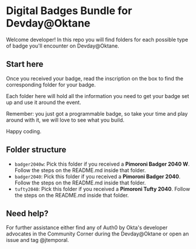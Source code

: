 # Digital Badges Bundle for Devday@Oktane

Welcome developer! In this repo you will find folders for each possible type of badge you'll encounter on Devday@Oktane.

## Start here

Once you received your badge, read the inscription on the box to find the corresponding folder for your badge.

Each folder here will hold all the information you need to get your badge set up and use it around the event.

Remember: you just got a programmable badge, so take your time and play around with it, we will love to see what you build.

Happy coding.

## Folder structure

- `badger2040w`: Pick this folder if you received a **Pimoroni Badger 2040 W**. Follow the steps on the README.md inside that folder.
- `badger2040`: Pick this folder if you received a **Pimoroni Badger 2040**. Follow the steps on the README.md inside that folder.
- `tufty2040`: Pick this folder if you received a **Pimoroni Tufty 2040**. Follow the steps on the README.md inside that folder.

## Need help?

For further assistance either find any of Auth0 by Okta's developer advocates in the Community Corner during the Devday@Oktane or open an issue and tag @jtemporal.